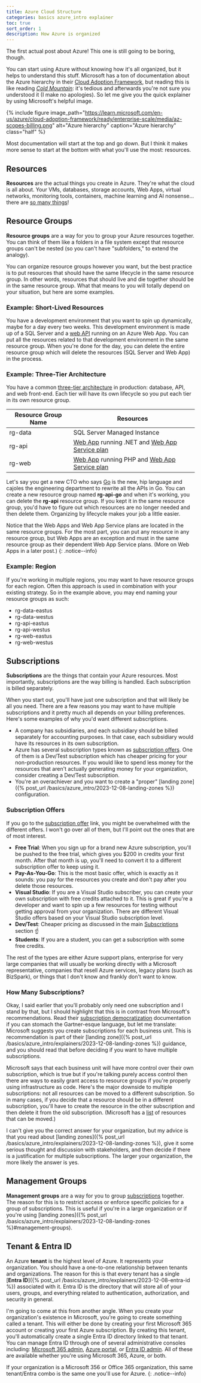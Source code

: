 ```yaml
---
title: Azure Cloud Structure
categories: basics azure_intro explainer
toc: true
sort_order: 1
description: How Azure is organized
---
```

The first actual post about Azure! This one is still going to be boring, though.

You can start using Azure without knowing how it's all organized, but it helps to understand this stuff. Microsoft has a ton of documentation about the Azure hierarchy in their [Cloud Adoption Framework](https://learn.microsoft.com/en-us/azure/cloud-adoption-framework/overview), but reading this is like reading [*Cold Mountain*](https://a.co/d/3O6MT6J): it's tedious and afterwards you're not sure you understood it (I make no apologies). So let me give you the quick explainer by using Microsoft's helpful image.
<!--more-->

{% include figure image_path="https://learn.microsoft.com/en-us/azure/cloud-adoption-framework/ready/enterprise-scale/media/az-scopes-billing.png" alt="Azure hierarchy" caption="Azure hierarchy" class="half" %}

Most documentation will start at the top and go down. But I think it makes more sense to start at the bottom with what you'll use the most: resources.

## Resources

**Resources** are the actual things you create in Azure. They're what the cloud is all about. Your VMs, databases, storage accounts, Web Apps, virtual networks, monitoring tools, containers, machine learning and AI nonsense... there are [so many things](https://azure.microsoft.com/en-us/products)!

## Resource Groups

**Resource groups** are a way for you to group your Azure resources together. You can think of them like a folders in a file system except that resource groups can't be nested (so you can't have "subfolders," to extend the analogy).

You can organize resource groups however you want, but the best practice is to put resources that should have the same lifecycle in the same resource group. In other words, resources that should live and die together should be in the same resource group. What that means to you will totally depend on your situation, but here are some examples.

### Example: Short-Lived Resources

You have a development environment that you want to spin up dynamically, maybe for a day every two weeks. This development environment is made up of a SQL Server and a [web API](https://www.geeksforgeeks.org/what-is-web-api-and-why-we-use-it/) running on an Azure Web App. You can put all the resources related to that development environment in the same resource group. When you're done for the day, you can delete the entire resource group which will delete the resources (SQL Server and Web App) in the process.

### Example: Three-Tier Architecture

You have a common [three-tier architecture](https://docs.aws.amazon.com/whitepapers/latest/serverless-multi-tier-architectures-api-gateway-lambda/three-tier-architecture-overview.html) in production: database, API, and web front-end. Each tier will have its own lifecycle so you put each tier in its own resource group.

|Resource Group Name|Resources|
|-------------------|---------|
|rg-data|SQL Server Managed Instance|
|rg-api|[Web App](https://learn.microsoft.com/en-us/azure/app-service/overview) running .NET and [Web App Service plan](https://learn.microsoft.com/en-us/azure/app-service/overview-hosting-plans)|
|rg-web|[Web App](https://learn.microsoft.com/en-us/azure/app-service/overview) running PHP and [Web App Service plan](https://learn.microsoft.com/en-us/azure/app-service/overview-hosting-plans)|

Let's say you get a new CTO who says [Go](https://go.dev/) is the new, hip language and cajoles the engineering department to rewrite all the APIs in Go. You can create a new resource group named **rg-api-go** and when it's working, you can delete the **rg-api** resource group. If you kept it in the same resource group, you'd have to figure out which resources are no longer needed and then delete them. Organizing by lifecycle makes your job a little easier.

Notice that the Web Apps and Web App Service plans are located in the same resource groups. For the most part, you can put any resource in any resource group, but Web Apps are an exception and must in the same resource group as their dependent Web App Service plans. (More on Web Apps in a later post.)
{: .notice--info}

### Example: Region

If you're working in multiple regions, you may want to have resource groups for each region. Often this approach is used in combination with your existing strategy. So in the example above, you may end naming your resource groups as such:

- rg-data-eastus
- rg-data-westus
- rg-api-eastus
- rg-api-westus
- rg-web-eastus
- rg-web-westus

## Subscriptions

**Subscriptions** are the things that contain your Azure resources. Most importantly, subscriptions are the way billing is handled. Each subscription is billed separately.

When you start out, you'll have just one subscription and that will likely be all you need. There are a few reasons you may want to have multiple subscriptions and it pretty much all depends on your billing preferences. Here's some examples of why you'd want different subscriptions.

- A company has subsidiaries, and each subsidiary should be billed separately for accounting purposes. In that case, each subsidiary would have its resources in its own subscription.
- Azure has several subscription types known as [subscription offers](https://azure.microsoft.com/en-us/support/legal/offer-details/). One of them is a Dev/Test subscription which has cheaper pricing for your non-production resources. If you would like to spend less money for the resources that aren't actually generating money for your organization, consider creating a Dev/Test subscription.
- You're an overachiever and you want to create a "proper" [landing zone]({% post_url /basics/azure_intro/2023-12-08-landing-zones %}) configuration.

### Subscription Offers

If you go to the [subscription offer](https://azure.microsoft.com/en-us/support/legal/offer-details/) link, you might be overwhelmed with the different offers. I won't go over all of them, but I'll point out the ones that are of most interest.

- **Free Trial**: When you sign up for a brand new Azure subscription, you'll be pushed to the free trial, which gives you $200 in credits your first month. After that month is up, you'll need to convert it to a different subscription offer to keep using it.
- **Pay-As-You-Go**: This is the most basic offer, which is exactly as it sounds: you pay for the resources you create and don't pay after you delete those resources.
- **Visual Studio**: If you are a Visual Studio subscriber, you can create your own subscription with free credits attached to it. This is great if you're a developer and want to spin up a few resources for testing without getting approval from your organization. There are different Visual Studio offers based on your Visual Studio subscription level.
- **Dev/Test**: Cheaper pricing as discussed in the main [Subscriptions](#subscriptions) section :point_up:
- **Students**: If you are a student, you can get a subscription with some free credits.

The rest of the types are either Azure support plans, enterprise for very large companies that will usually be working directly with a Microsoft representative, companies that resell Azure services, legacy plans (such as BizSpark), or things that I don't know and frankly don't want to know.

### How Many Subscriptions?

Okay, I said earlier that you'll probably only need one subscription and I stand by that, but I should highlight that this is in contrast from Microsoft's recommendations. Read their [subscription democratization](https://learn.microsoft.com/en-us/azure/cloud-adoption-framework/ready/landing-zone/design-principles#subscription-democratization) documentation if you can stomach the Gartner-esque language, but let me translate: Microsoft suggests you create subscriptions for each business unit. This is recommendation is part of their [landing zone]({% post_url /basics/azure_intro/explainers/2023-12-08-landing-zones %}) guidance, and you should read that before deciding if you want to have multiple subscriptions.

Microsoft says that each business unit will have more control over their own subscription, which is true but if you're talking purely access control then there are ways to easily grant access to resource groups if you're properly using infrastructure as code. Here's the major downside to multiple subscriptions: not all resources can be moved to a different subscription. So in many cases, if you decide that a resource should be in a different subscription, you'll have to create the resource in the other subscription and then delete it from the old subscription. (Microsoft has a [list](https://learn.microsoft.com/en-us/azure/azure-resource-manager/management/move-support-resources) of resources that can be moved.)

I can't give you the correct answer for your organization, but my advice is that you read about [landing zones]({% post_url /basics/azure_intro/explainers/2023-12-08-landing-zones %}), give it some serious thought and discussion with stakeholders, and then decide if there is a justification for multiple subscriptions. The larger your organization, the more likely the answer is yes.

## Management Groups

**Management groups** are a way for you to group [subscriptions](#subscriptions) together. The reason for this is to restrict access or enforce specific policies for a group of subscriptions. This is useful if you're in a large organization or if you're using [landing zones]({% post_url /basics/azure_intro/explainers/2023-12-08-landing-zones %}#management-groups).

## Tenant & Entra ID

An Azure **tenant** is the highest level of Azure. It represents your organization. You should have a one-to-one relationship between tenants and organizations. The reason for this is that every tenant has a single [**Entra ID**]({% post_url /basics/azure_intro/explainers/2023-12-08-entra-id %}) associated with it. Entra ID is the directory that will store all of your users, groups, and everything related to authentication, authorization, and security in general.

I'm going to come at this from another angle. When you create your organization's existence in Microsoft, you're going to create something called a tenant. This will either be done by creating your first Microsoft 365 account or creating your first Azure subscription. By creating this tenant, you'll automatically create a single Entra ID directory linked to that tenant. You can manage Entra ID through one of several administrative consoles including: [Microsoft 365 admin](https://admin.microsoft.com), [Azure portal](https://portal.azure.com), or [Entra ID admin](https://entra.microsoft.com). All of these are available whether you're using Microsoft 365, Azure, or both.

If your organization is a Microsoft 356 or Office 365 organization, this same tenant/Entra combo is the same one you'll use for Azure.
{: .notice--info}